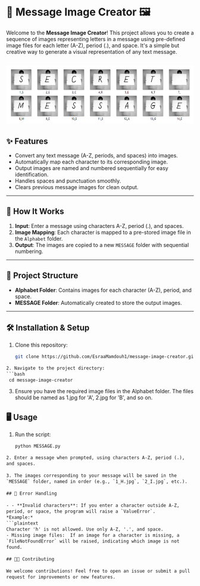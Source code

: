 # 📄 Message Image Creator 🖼️

Welcome to the **Message Image Creator**! This project allows you to create a sequence of images representing letters in a message using pre-defined image files for each letter (A-Z), period (.), and space. It's a simple but creative way to generate a visual representation of any text message.

![Message](img.png)
---

## ✨ Features

- Convert any text message (A-Z, periods, and spaces) into images.
- Automatically map each character to its corresponding image.
- Output images are named and numbered sequentially for easy identification.
- Handles spaces and punctuation smoothly.
- Clears previous message images for clean output.

---

## 🚀 How It Works

1. **Input**: Enter a message using characters A-Z, period (.), and spaces.
2. **Image Mapping**: Each character is mapped to a pre-stored image file in the `Alphabet` folder.
3. **Output**: The images are copied to a new `MESSAGE` folder with sequential numbering.

---

## 📂 Project Structure

- **Alphabet Folder**: Contains images for each character (A-Z), period, and space.
- **MESSAGE Folder**: Automatically created to store the output images.

---

## 🛠️ Installation & Setup

1. Clone this repository:
   ```bash
   git clone https://github.com/EsraaMamdouh1/message-image-creator.git
  ```
2. Navigate to the project directory:
```bash
   cd message-image-creator
  ```
3. Ensure you have the required image files in the Alphabet folder. The files should be named as 1.jpg for 'A', 2.jpg for 'B', and so on.

## 🖥️ Usage

1. Run the script:
   ```bash
   python MESSAGE.py
  ```
2. Enter a message when prompted, using characters A-Z, period (.), and spaces.

3. The images corresponding to your message will be saved in the `MESSAGE` folder, named in order (e.g., `1_H.jpg`, `2_I.jpg`, etc.).

## 🤖 Error Handling

- - **Invalid characters**: If you enter a character outside A-Z, period, or space, the program will raise a `ValueError`.  
  *Example:*  
  ```plaintext
  Character 'h' is not allowed. Use only A-Z, '.', and space.
- Missing image files:  If an image for a character is missing, a `FileNotFoundError` will be raised, indicating which image is not found.

## 👩‍💻 Contributing

We welcome contributions! Feel free to open an issue or submit a pull request for improvements or new features.
